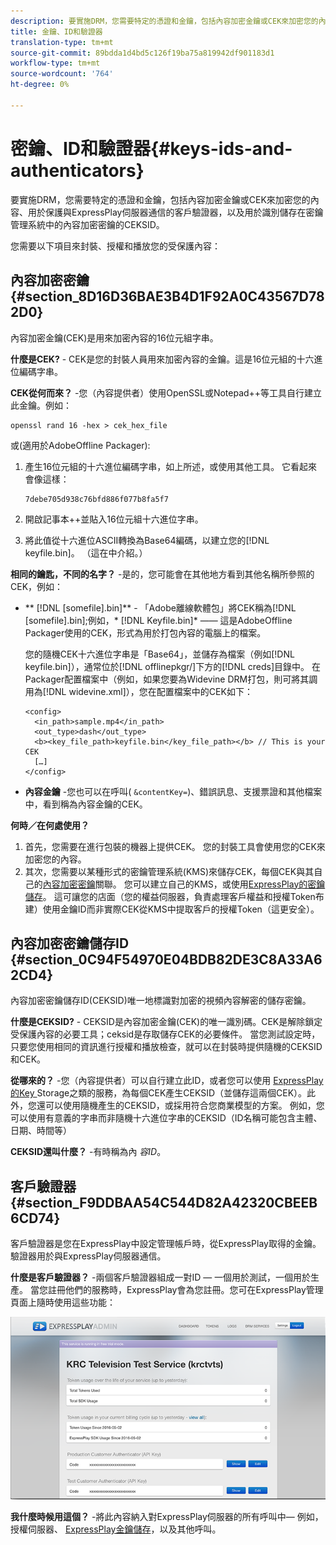 ```yaml
---
description: 要實施DRM，您需要特定的憑證和金鑰，包括內容加密金鑰或CEK來加密您的內容、用於保護與ExpressPlay伺服器通信的客戶驗證器，以及用於識別儲存在密鑰管理系統中的內容加密密鑰的CEKSID。
title: 金鑰、ID和驗證器
translation-type: tm+mt
source-git-commit: 89bdda1d4bd5c126f19ba75a819942df901183d1
workflow-type: tm+mt
source-wordcount: '764'
ht-degree: 0%

---
```



# 密鑰、ID和驗證器{#keys-ids-and-authenticators}

要實施DRM，您需要特定的憑證和金鑰，包括內容加密金鑰或CEK來加密您的內容、用於保護與ExpressPlay伺服器通信的客戶驗證器，以及用於識別儲存在密鑰管理系統中的內容加密密鑰的CEKSID。

您需要以下項目來封裝、授權和播放您的受保護內容：

## 內容加密密鑰{#section_8D16D36BAE3B4D1F92A0C43567D782D0}

內容加密金鑰(CEK)是用來加密內容的16位元組字串。

**什麼是CEK?** - CEK是您的封裝人員用來加密內容的金鑰。這是16位元組的十六進位編碼字串。

**CEK從何而來？** -您（內容提供者）使用OpenSSL或Notepad++等工具自行建立此金鑰。例如：

```
openssl rand 16 -hex > cek_hex_file
```

或(適用於AdobeOffline Packager):

1. 產生16位元組的十六進位編碼字串，如上所述，或使用其他工具。 它看起來會像這樣：

   ```
   7debe705d938c76bfd886f077b8fa5f7
   ```

1. 開啟記事本++並貼入16位元組十六進位字串。
1. 將此值從十六進位ASCII轉換為Base64編碼，以建立您的[!DNL keyfile.bin]。 （這在[](../../multi-drm-workflows/quick-start/package-your-content.md)中介紹。）

**相同的鑰匙，不同的名字？** -是的，您可能會在其他地方看到其他名稱所參照的CEK，例如：

* ** [!DNL [somefile].bin]** - 「Adobe離線軟體包」將CEK稱為[!DNL [somefile].bin];例如，* [!DNL Keyfile.bin]* —— 這是AdobeOffline Packager使用的CEK，形式為用於打包內容的電腦上的檔案。

   您的隨機CEK十六進位字串是「Base64」，並儲存為檔案（例如[!DNL keyfile.bin]），通常位於[!DNL offlinepkgr/]下方的[!DNL creds]目錄中。 在Packager配置檔案中（例如，如果您要為Widevine DRM打包，則可將其調用為[!DNL widevine.xml]），您在配置檔案中的CEK如下：

   ```
   <config>  
     <in_path>sample.mp4</in_path>  
     <out_type>dash</out_type>
     <b><key_file_path>keyfile.bin</key_file_path></b> // This is your CEK  
     […] 
   </config> 
   ```

* **內容金鑰** -您也可以在呼叫( `&contentKey=`)、錯誤訊息、支援票證和其他檔案中，看到稱為內容金鑰的CEK。

**何時／在何處使用？**

1. 首先，您需要在進行包裝的機器上提供CEK。 您的封裝工具會使用您的CEK來加密您的內容。
1. 其次，您需要以某種形式的密鑰管理系統(KMS)來儲存CEK，每個CEK與其自己的[內容加密密鑰](../../multi-drm-workflows/glossary/glossary-cek.md)關聯。 您可以建立自己的KMS，或使用[ExpressPlay的密鑰儲存](https://www.expressplay.com/developer/key-storage/)。 這可讓您的店面（您的權益伺服器，負責處理客戶權益和授權Token布建）使用金鑰ID而非實際CEK從KMS中提取客戶的授權Token（這更安全）。

## 內容加密密鑰儲存ID {#section_0C94F54970E04BDB82DE3C8A33A62CD4}

內容加密密鑰儲存ID(CEKSID)唯一地標識對加密的視頻內容解密的儲存密鑰。

**什麼是CEKSID?** - CEKSID是內容加密金鑰(CEK)的唯一識別碼。CEK是解除鎖定受保護內容的必要工具；ceksid是存取儲存CEK的必要條件。 當您測試設定時，只要您使用相同的資訊進行授權和播放檢查，就可以在封裝時提供隨機的CEKSID和CEK。

**從哪來的？** -您（內容提供者）可以自行建立此ID，或者您可以使用 [ExpressPlay的Key ](https://www.expressplay.com/developer/key-storage/) Storage之類的服務，為每個CEK產生CEKSID（並儲存這兩個CEK）。此外，您還可以使用隨機產生的CEKSID，或採用符合您商業模型的方案。 例如，您可以使用有意義的字串而非隨機十六進位字串的CEKSID（ID名稱可能包含主體、日期、時間等）

**CEKSID還叫什麼？** -有時稱為內 *容ID*。

## 客戶驗證器{#section_F9DDBAA54C544D82A42320CBEEB6CD74}

客戶驗證器是您在ExpressPlay中設定管理帳戶時，從ExpressPlay取得的金鑰。 驗證器用於與ExpressPlay伺服器通信。

**什麼是客戶驗證器？** -兩個客戶驗證器組成一對ID — 一個用於測試，一個用於生產。 當您註冊他們的服務時，ExpressPlay會為您註冊。您可在ExpressPlay管理頁面上隨時使用這些功能：
<!--<a id="fig_c5h_xdl_wv"></a>-->

![](assets/expressplay_admin_dashboard-web.png)

**我什麼時候用這個？** -將此內容納入對ExpressPlay伺服器的所有呼叫中— 例如，授權伺服器、 [ExpressPlay金鑰儲存](https://www.expressplay.com/developer/key-storage/)，以及其他呼叫。
